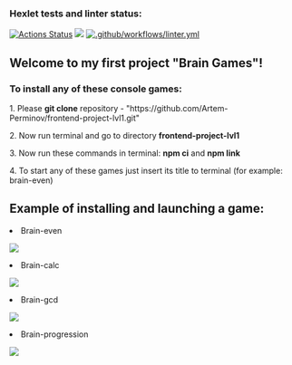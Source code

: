 ### Hexlet tests and linter status:
[![Actions Status](https://github.com/Artem-Perminov/frontend-project-lvl1/workflows/hexlet-check/badge.svg)](https://github.com/Artem-Perminov/frontend-project-lvl1/actions)
<a href="https://codeclimate.com/github/codeclimate/codeclimate/maintainability"><img src="https://api.codeclimate.com/v1/badges/a99a88d28ad37a79dbf6/maintainability" /></a>
[![.github/workflows/linter.yml](https://github.com/Artem-Perminov/frontend-project-lvl1/actions/workflows/linter.yml/badge.svg)](https://github.com/Artem-Perminov/frontend-project-lvl1/actions/workflows/linter.yml)

<h2>Welcome to my first project "Brain Games"!</h2>

<h3><b>To install any of these console games:</b></h3>
<p>1. Please <b>git clone</b> repository - "https://github.com/Artem-Perminov/frontend-project-lvl1.git"</p>
<p>2. Now run terminal and go to directory <b>frontend-project-lvl1</b>
<p>3. Now run these commands in terminal:
<b>npm ci</b> and 
<b>npm link</b>
<p>4. To start any of these games just insert its title to terminal (for example: brain-even)</p>

<h2>Example of installing and launching a game:</h2> 
<p><li>Brain-even</li></p>
<a href="https://asciinema.org/a/wCnTKy5t2jQrMPOBpPwQJq2xB" target="_blank"><img src="https://asciinema.org/a/wCnTKy5t2jQrMPOBpPwQJq2xB.svg" /></a>
<p><li>Brain-calc</li></p>
<a href="https://asciinema.org/a/yWqvHeFg5XEnoL2yWt8Fx5cZ7" target="_blank"><img src="https://asciinema.org/a/yWqvHeFg5XEnoL2yWt8Fx5cZ7.svg" /></a>
<p><li>Brain-gcd</li></p>
<a href="https://asciinema.org/a/3dLSKAN8FsFsJN0qOFhhJnJEn" target="_blank"><img src="https://asciinema.org/a/3dLSKAN8FsFsJN0qOFhhJnJEn.svg" /></a>
<p><li>Brain-progression</li></p>
<a href="https://asciinema.org/a/zszK0gUOq49u0re14xU7T7AzC" target="_blank"><img src="https://asciinema.org/a/zszK0gUOq49u0re14xU7T7AzC.svg" /></a>